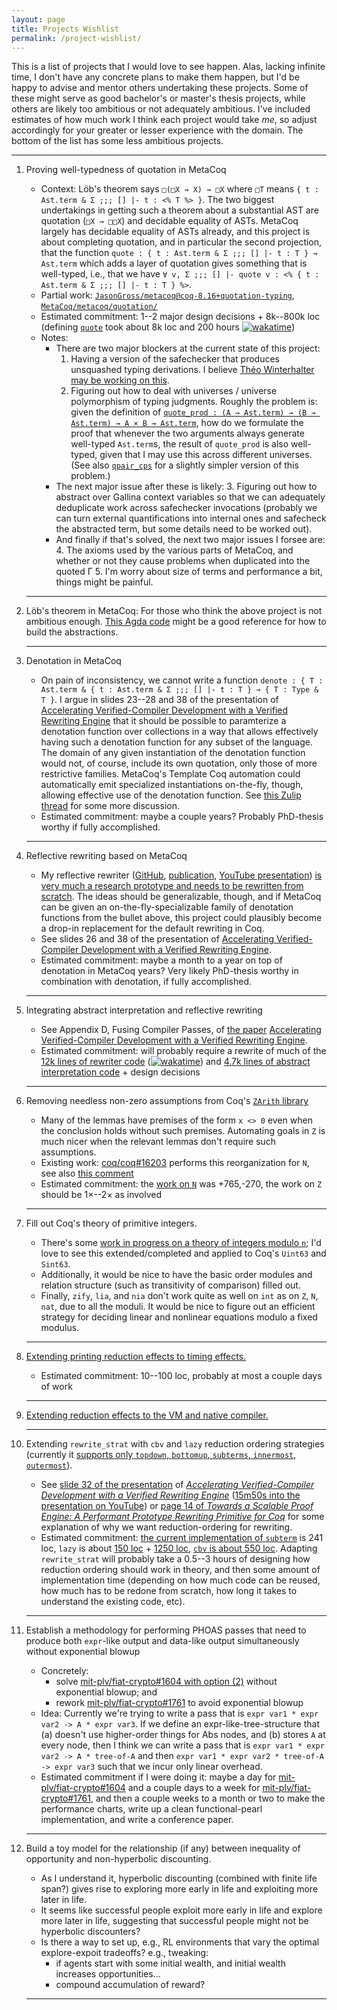 ```yaml
---
layout: page
title: Projects Wishlist
permalink: /project-wishlist/
---
```


This is a list of projects that I would love to see happen.
Alas, lacking infinite time, I don't have any concrete plans to make them happen, but I'd be happy to advise and mentor others undertaking these projects.
Some of these might serve as good bachelor's or master's thesis projects, while others are likely too ambitious or not adequately ambitious.
I've included estimates of how much work I think each project would take *me*, so adjust accordingly for your greater or lesser experience with the domain.
The bottom of the list has some less ambitious projects.

<hr>

1. Proving well-typedness of quotation in MetaCoq

   - Context: Löb's theorem says `□(□X → X) → □X` where `□T` means `{ t : Ast.term & Σ ;;; [] |- t : <% T %> }`.
       The two biggest undertakings in getting such a theorem about a substantial AST are quotation (`□X → □□X`) and decidable equality of ASTs.
       MetaCoq largely has decidable equality of ASTs already, and this project is about completing quotation, and in particular the second projection, that the function `quote : { t : Ast.term & Σ ;;; [] |- t : T } → Ast.term` which adds a layer of quotation gives something that is well-typed, i.e., that we have `∀ v, Σ ;;; [] |- quote v : <% { t : Ast.term & Σ ;;; [] |- t : T } %>`.
   - Partial work: [`JasonGross/metacoq@coq-8.16+quotation-typing`](https://github.com/JasonGross/metacoq/tree/coq-8.16+quotation-typing), [`MetaCoq/metacoq/quotation/`](https://github.com/MetaCoq/metacoq/tree/coq-8.16/quotation)
   - Estimated commitment: 1--2 major design decisions + 8k--800k loc (defining [`quote`](https://github.com/MetaCoq/metacoq/blob/77234210ad9593d7304f9f0d453f70424b2c8f90/quotation/theories/ToPCUIC/All.v#L8-L9) took about 8k loc and 200 hours [![wakatime](https://wakatime.com/badge/user/0f006c2b-db7d-4bc9-ae89-c8cd8efd2076/project/76cf34bd-94cf-4e0c-b8f7-84a895b7af60.svg)](https://wakatime.com/badge/user/0f006c2b-db7d-4bc9-ae89-c8cd8efd2076/project/76cf34bd-94cf-4e0c-b8f7-84a895b7af60))
   - Notes:
     + There are two major blockers at the current state of this project:
       1. Having a version of the safechecker that produces unsquashed typing derivations.
          I believe [Théo Winterhalter may be working on this](https://coq.zulipchat.com/#narrow/stream/237658-MetaCoq/topic/Non-squashed.20typing.20judgments/near/348370245).
       2. Figuring out how to deal with universes / universe polymorphism of typing judgments.
          Roughly the problem is: given the definition of [`quote_prod : (A → Ast.term) → (B → Ast.term) → A × B → Ast.term`](https://github.com/MetaCoq/metacoq/blob/77234210ad9593d7304f9f0d453f70424b2c8f90/quotation/theories/ToPCUIC/Coq/Init.v#L36), how do we formulate the proof that whenever the two arguments always generate well-typed `Ast.term`s, the result of `quote_prod` is also well-typed, given that I may use this across different universes.
          (See also [`qpair_cps`](https://github.com/MetaCoq/metacoq/blob/77234210ad9593d7304f9f0d453f70424b2c8f90/quotation/theories/ToPCUIC/Coq/Init.v#L36) for a slightly simpler version of this problem.)
     + The next major issue after these is likely:
       3. Figuring out how to abstract over Gallina context variables so that we can adequately deduplicate work across safechecker invocations (probably we can turn external quantifications into internal ones and safecheck the abstracted term, but some details need to be worked out).
     + And finally if that's solved, the next two major issues I forsee are:
       4. The axioms used by the various parts of MetaCoq, and whether or not they cause problems when duplicated into the quoted Γ
       5. I'm worry about size of terms and performance a bit, things might be painful.
   <hr>

2. Löb's theorem in MetaCoq: For those who think the above project is not ambitious enough.
   [This Agda code](https://github.com/JasonGross/lawvere/blob/main/src/lob.agda) might be a good reference for how to build the abstractions.
   <hr>

3. Denotation in MetaCoq
   - On pain of inconsistency, we cannot write a function `denote : { T : Ast.term & { t : Ast.term & Σ ;;; [] |- t : T } → { T : Type & T }`.
     I argue in slides 23--28 and 38 of the presentation of [Accelerating Verified-Compiler Development with a Verified Rewriting Engine](https://jasongross.github.io/publications/#rewriting) that it should be possible to paramterize a denotation function over collections in a way that allows effectively having such a denotation function for any subset of the language.
     The domain of any given instantiation of the denotation function would not, of course, include its own quotation, only those of more restrictive families.
     MetaCoq's Template Coq automation could automatically emit specialized instantiations on-the-fly, though, allowing effective use of the denotation function.
     See [this Zulip thread](https://coq.zulipchat.com/#narrow/stream/237658-MetaCoq/topic/Soundness.20vs.20Strong.20Normalization/near/358498103) for some more discussion.
   - Estimated commitment: maybe a couple years?
     Probably PhD-thesis worthy if fully accomplished.
   <hr>

4. Reflective rewriting based on MetaCoq
   - My reflective rewriter ([GitHub](https://github.com/mit-plv/rewriter), [publication](https://jasongross.github.io/publications/#rewriting), [YouTube presentation](https://youtu.be/Ma6olMYe510)) [is very much a research prototype and needs to be rewritten from scratch](https://github.com/mit-plv/rewriter/issues/15).
     The ideas should be generalizable, though, and if MetaCoq can be given an on-the-fly-specializable family of denotation functions from the bullet above, this project could plausibly become a drop-in replacement for the default rewriting in Coq.
   - See slides 26 and 38 of the presentation of [Accelerating Verified-Compiler Development with a Verified Rewriting Engine](https://jasongross.github.io/publications/#rewriting).
   - Estimated commitment: maybe a month to a year on top of denotation in MetaCoq years?
     Very likely PhD-thesis worthy in combination with denotation, if fully accomplished.
   <hr>

5. Integrating abstract interpretation and reflective rewriting
   - See Appendix D, Fusing Compiler Passes, of [the paper](https://arxiv.org/pdf/2205.00862.pdf) [Accelerating Verified-Compiler Development with a Verified Rewriting Engine](https://jasongross.github.io/publications/#rewriting).
   - Estimated commitment: will probably require a rewrite of much of the [12k lines of rewriter code](https://github.com/mit-plv/rewriter/tree/master/src/Rewriter/Rewriter) ([![wakatime](https://wakatime.com/badge/user/0f006c2b-db7d-4bc9-ae89-c8cd8efd2076/project/12593c6a-d428-4f72-857f-025536acf529.svg)](https://wakatime.com/badge/user/0f006c2b-db7d-4bc9-ae89-c8cd8efd2076/project/12593c6a-d428-4f72-857f-025536acf529)) and [4.7k lines of abstract interpretation code](https://github.com/mit-plv/fiat-crypto/tree/master/src/AbstractInterpretation) + design decisions
   <hr>

6. Removing needless non-zero assumptions from Coq's [`ZArith` library](https://coq.inria.fr/library/Coq.ZArith.ZArith.html)
   - Many of the lemmas have premises of the form `x <> 0` even when the conclusion holds without such premises.
     Automating goals in `Z` is much nicer when the relevant lemmas don't require such assumptions.
   - Existing work: [coq/coq#16203](https://github.com/coq/coq/pull/16203) performs this reorganization for `N`, see also [this comment](https://github.com/coq/coq/pull/16203#issuecomment-1702300760)
   - Estimated commitment: the [work on `N`](https://github.com/coq/coq/pull/16203) was +765,-270, the work on `Z` should be 1×--2× as involved
   <hr>

7. Fill out Coq's theory of primitive integers.
   - There's some [work in progress on a theory of integers modulo `n`](https://github.com/coq/coq/pull/17043); I'd love to see this extended/completed and applied to Coq's `Uint63` and `Sint63`.
   - Additionally, it would be nice to have the basic order modules and relation structure (such as transitivity of comparison) filled out.
   - Finally, `zify`, `lia`, and `nia` don't work quite as well on `int` as on `Z`, `N`, `nat`, due to all the moduli.
     It would be nice to figure out an efficient strategy for deciding linear and nonlinear equations modulo a fixed modulus.
   <hr>

8. [Extending printing reduction effects to timing effects.](https://github.com/coq-community/reduction-effects/issues/18)
   - Estimated commitment: 10--100 loc, probably at most a couple days of work
   <hr>

9. [Extending reduction effects to the VM and native compiler.](https://github.com/coq-community/reduction-effects/issues/8)
   <hr>

10. Extending `rewrite_strat` with `cbv` and `lazy` reduction ordering strategies (currently it [supports only `topdown`, `bottomup`, `subterms`, `innermost`, `outermost`](https://coq.inria.fr/refman/addendum/generalized-rewriting.html#definitions)).
    - See [slide 32 of the presentation](https://jasongross.github.io/presentations/itp-2022-rewriting/rewriting.pdf#page=32) of [*Accelerating Verified-Compiler Development with a Verified Rewriting Engine*](https://jasongross.github.io/publications/#rewriting) ([15m50s into the presentation on YouTube](https://youtu.be/Ma6olMYe510?si=M7P99HzCt8rnqC3Q&t=950)) or [page 14 of *Towards a Scalable Proof Engine: A Performant Prototype Rewriting Primitive for Coq*](https://arxiv.org/pdf/2305.02521.pdf#page=14) for some explanation of why we want reduction-ordering for rewriting.
    - Estimated commitment: [the current implementation of `subterm`](https://github.com/coq/coq/blob/a2bf79287d63f437937f3086fe19a72eaae58d96/tactics/rewrite.ml#L990-L1231) is 241 loc, `lazy` is about [150 loc](https://github.com/coq/coq/blob/master/kernel/reduction.ml) + [1250 loc](https://github.com/coq/coq/blob/master/kernel/cClosure.ml), [`cbv` is about 550 loc](https://github.com/coq/coq/blob/master/pretyping/cbv.ml).
      Adapting `rewrite_strat` will probably take a 0.5--3 hours of designing how reduction ordering should work in theory, and then some amount of implementation time (depending on how much code can be reused, how much has to be redone from scratch, how long it takes to understand the existing code, etc).
    <hr>

11. Establish a methodology for performing PHOAS passes that need to produce both `expr`-like output and data-like output simultaneously without exponential blowup
    - Concretely:
      * solve [mit-plv/fiat-crypto#1604 with option (2)](https://github.com/mit-plv/fiat-crypto/issues/1604#issuecomment-1553341559) without exponential blowup; and
      * rework [mit-plv/fiat-crypto#1761](https://github.com/mit-plv/fiat-crypto/pull/1761) to avoid exponential blowup
    - Idea:
      Currently we're trying to write a pass that is `expr var1 * expr var2 -> A * expr var3`.
      If we define an expr-like-tree-structure that (a) doesn't use higher-order things for Abs nodes, and (b) stores `A` at every node, then I think we can write a pass that is
      `expr var1 * expr var2 -> A * tree-of-A`
      and then
      `expr var1 * expr var2 * tree-of-A -> expr var3`
      such that we incur only linear overhead.
    - Estimated commitment if I were doing it: maybe a day for [mit-plv/fiat-crypto#1604](https://github.com/mit-plv/fiat-crypto/issues/1604) and a couple days to a week for [mit-plv/fiat-crypto#1761](https://github.com/mit-plv/fiat-crypto/pull/1761), and then a couple weeks to a month or two to make the performance charts, write up a clean functional-pearl implementation, and write a conference paper.
    <hr>

12. Build a toy model for the relationship (if any) between inequality of opportunity and non-hyperbolic discounting.
    - As I understand it, hyperbolic discounting (combined with finite life span?) gives rise to exploring more early in life and exploiting more later in life.
    - It seems like successful people exploit more early in life and explore more later in life, suggesting that successful people might not be hyperbolic discounters?
    - Is there a way to set up, e.g., RL environments that vary the optimal explore-expoit tradeoffs?
      e.g., tweaking:
      - if agents start with some initial wealth, and initial wealth increases opportunities...
      - compound accumulation of reward?
    <hr>
